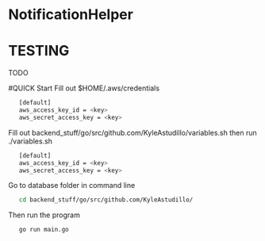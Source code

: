 # NotificationHelper

# TESTING
TODO

#QUICK Start
Fill out $HOME/.aws/credentials
```bash
   [default]
   aws_access_key_id = <key>
   aws_secret_access_key = <key>
```

Fill out backend_stuff/go/src/github.com/KyleAstudillo/variables.sh
then run ./variables.sh
```bash
   [default]
   aws_access_key_id = <key>
   aws_secret_access_key = <key>
```

Go to database folder in command line
```bash
   cd backend_stuff/go/src/github.com/KyleAstudillo/
```

Then run the program
```bash
   go run main.go
```
